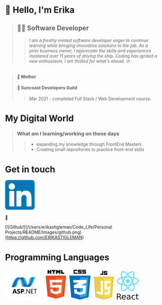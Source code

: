 # :wave: Hello, I'm Erika

> ## :woman_technologist: **Software Developer**
>
> > ###### I am a freshly minted software developer eager to continue learning while bringing innovative solutions to the job. As a prior business owner, I appreciate the skills and experiences mastered over 11 years of driving the ship. Coding has ignited a new enthusiasm, I am thrilled for what's ahead. :nerd_face:

> #### :woman: Mother
>
> #### :school: Suncoast Developers Guild
>
> > Mar 2021 - completed Full Stack / Web Development course.

# **My Digital World**

> ### What am I learning/working on these days
>
> > - expanding my knowledge through FrontEnd Masters
> > - Creating small repositories to practice front-end skills

# **Get in touch**

[![Linkedin!](/Images/LinkedinLogo.png)](https://www.linkedin.com/in/erikastigleman/)

:email:

[![Github!](/Users/erikastigleman/Code_Life/Personal Projects/README/Images/github.png)(https://github.com/ERIKASTIGLEMAN)

# **Programming Languages**

<img src="https://github.com/ERIKASTIGLEMAN/ERIKASTIGLEMAN/blob/trunk/Images/asp.net-border.png" width="125"> <img src="https://github.com/ERIKASTIGLEMAN/ERIKASTIGLEMAN/blob/trunk/Images/HTML.png" width="75"> <img src="https://github.com/ERIKASTIGLEMAN/ERIKASTIGLEMAN/blob/trunk/Images/CSS.png" width="75"> <img src="https://github.com/ERIKASTIGLEMAN/ERIKASTIGLEMAN/blob/trunk/Images/JS.png" width="75"> <img src="https://github.com/ERIKASTIGLEMAN/ERIKASTIGLEMAN/blob/trunk/Images/REACT.png" width="75">
